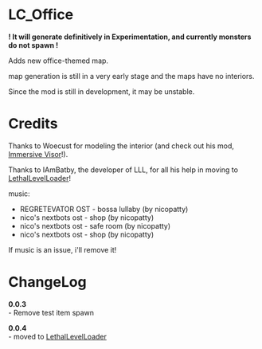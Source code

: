 # LC_Office

**! It will generate definitively in Experimentation, and currently monsters do not spawn !**

Adds new office-themed map.

map generation is still in a very early stage and the maps have no interiors.

Since the mod is still in development, it may be unstable.

# Credits

Thanks to Woecust for modeling the interior (and check out his mod, [Immersive Visor](https://thunderstore.io/c/lethal-company/p/Woecust/Immersive_Visor)!).

Thanks to IAmBatby, the developer of LLL, for all his help in moving to [LethalLevelLoader](https://thunderstore.io/c/lethal-company/p/IAmBatby/LethalLevelLoader)!



music:

+ REGRETEVATOR OST - bossa lullaby (by nicopatty)
+ nico's nextbots ost - shop (by nicopatty)
+ nico's nextbots ost - safe room (by nicopatty)
+ nico's nextbots ost - shop (by nicopatty)

If music is an issue, i'll remove it!

# ChangeLog
**0.0.3**  
	- Remove test item spawn

**0.0.4**  
	- moved to [LethalLevelLoader](https://thunderstore.io/c/lethal-company/p/IAmBatby/LethalLevelLoader)
